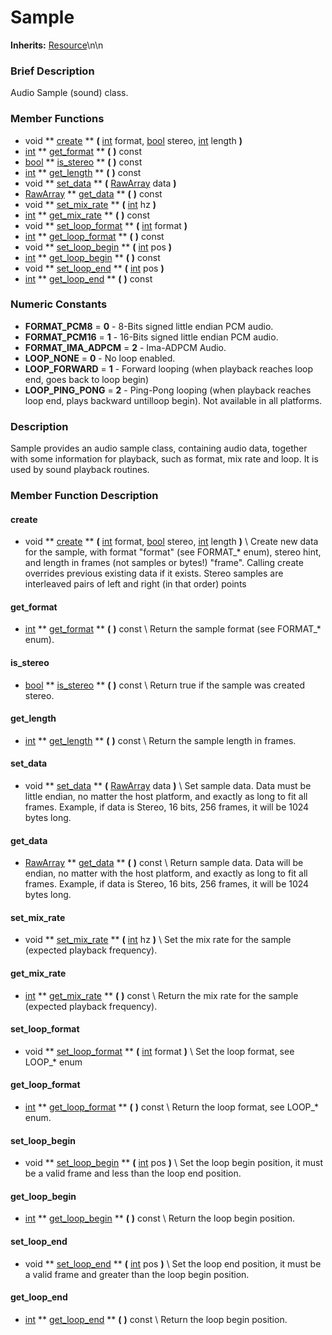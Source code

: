 #  Sample  
**Inherits:** [Resource](class_resource)\\n\\n
###  Brief Description  
Audio Sample (sound) class.

###  Member Functions 
  * void  ** [create](#create) **  **(** [int](class_int) format, [bool](class_bool) stereo, [int](class_int) length  **)**
  * [int](class_int)  ** [get_format](#get_format) **  **(** **)** const
  * [bool](class_bool)  ** [is_stereo](#is_stereo) **  **(** **)** const
  * [int](class_int)  ** [get_length](#get_length) **  **(** **)** const
  * void  ** [set_data](#set_data) **  **(** [RawArray](class_rawarray) data  **)**
  * [RawArray](class_rawarray)  ** [get_data](#get_data) **  **(** **)** const
  * void  ** [set_mix_rate](#set_mix_rate) **  **(** [int](class_int) hz  **)**
  * [int](class_int)  ** [get_mix_rate](#get_mix_rate) **  **(** **)** const
  * void  ** [set_loop_format](#set_loop_format) **  **(** [int](class_int) format  **)**
  * [int](class_int)  ** [get_loop_format](#get_loop_format) **  **(** **)** const
  * void  ** [set_loop_begin](#set_loop_begin) **  **(** [int](class_int) pos  **)**
  * [int](class_int)  ** [get_loop_begin](#get_loop_begin) **  **(** **)** const
  * void  ** [set_loop_end](#set_loop_end) **  **(** [int](class_int) pos  **)**
  * [int](class_int)  ** [get_loop_end](#get_loop_end) **  **(** **)** const

###  Numeric Constants  
  * **FORMAT_PCM8** = **0** - 8-Bits signed little endian PCM audio.
  * **FORMAT_PCM16** = **1** - 16-Bits signed little endian PCM audio.
  * **FORMAT_IMA_ADPCM** = **2** - Ima-ADPCM Audio.
  * **LOOP_NONE** = **0** - No loop enabled.
  * **LOOP_FORWARD** = **1** - Forward looping (when playback reaches loop end, goes back to loop begin)
  * **LOOP_PING_PONG** = **2** - Ping-Pong looping (when playback reaches loop end, plays backward untilloop begin). Not available in all platforms.

###  Description  
Sample provides an audio sample class, containing audio data, together with some information for playback, such as format, mix rate and loop. It is used by sound playback routines.

###  Member Function Description  
#### <a name="create">create</a>
  * void  ** [create](#create) **  **(** [int](class_int) format, [bool](class_bool) stereo, [int](class_int) length  **)**
\\
Create new data for the sample, with format "format" (see FORMAT_* enum), stereo hint, and length in frames (not samples or bytes!) "frame". Calling create overrides previous existing data if it exists. Stereo samples are interleaved pairs of left and right (in that order) points
#### <a name="get_format">get_format</a>
  * [int](class_int)  ** [get_format](#get_format) **  **(** **)** const
\\
Return the sample format (see FORMAT_* enum).
#### <a name="is_stereo">is_stereo</a>
  * [bool](class_bool)  ** [is_stereo](#is_stereo) **  **(** **)** const
\\
Return true if the sample was created stereo.
#### <a name="get_length">get_length</a>
  * [int](class_int)  ** [get_length](#get_length) **  **(** **)** const
\\
Return the sample length in frames.
#### <a name="set_data">set_data</a>
  * void  ** [set_data](#set_data) **  **(** [RawArray](class_rawarray) data  **)**
\\
Set sample data. Data must be little endian, no matter the host platform, and exactly as long to fit all frames. Example, if data is Stereo, 16 bits, 256 frames, it will be 1024 bytes long.
#### <a name="get_data">get_data</a>
  * [RawArray](class_rawarray)  ** [get_data](#get_data) **  **(** **)** const
\\
Return sample data. Data will be endian, no matter with the host platform, and exactly as long to fit all frames. Example, if data is Stereo, 16 bits, 256 frames, it will be 1024 bytes long.
#### <a name="set_mix_rate">set_mix_rate</a>
  * void  ** [set_mix_rate](#set_mix_rate) **  **(** [int](class_int) hz  **)**
\\
Set the mix rate for the sample (expected playback frequency).
#### <a name="get_mix_rate">get_mix_rate</a>
  * [int](class_int)  ** [get_mix_rate](#get_mix_rate) **  **(** **)** const
\\
Return the mix rate for the sample (expected playback frequency).
#### <a name="set_loop_format">set_loop_format</a>
  * void  ** [set_loop_format](#set_loop_format) **  **(** [int](class_int) format  **)**
\\
Set the loop format, see LOOP_* enum
#### <a name="get_loop_format">get_loop_format</a>
  * [int](class_int)  ** [get_loop_format](#get_loop_format) **  **(** **)** const
\\
Return the loop format, see LOOP_* enum.
#### <a name="set_loop_begin">set_loop_begin</a>
  * void  ** [set_loop_begin](#set_loop_begin) **  **(** [int](class_int) pos  **)**
\\
Set the loop begin position, it must be a valid frame and less than the loop end position.
#### <a name="get_loop_begin">get_loop_begin</a>
  * [int](class_int)  ** [get_loop_begin](#get_loop_begin) **  **(** **)** const
\\
Return the loop begin position.
#### <a name="set_loop_end">set_loop_end</a>
  * void  ** [set_loop_end](#set_loop_end) **  **(** [int](class_int) pos  **)**
\\
Set the loop end position, it must be a valid frame and greater than the loop begin position.
#### <a name="get_loop_end">get_loop_end</a>
  * [int](class_int)  ** [get_loop_end](#get_loop_end) **  **(** **)** const
\\
Return the loop begin position.
